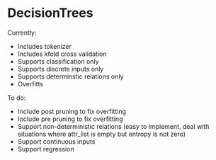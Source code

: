 # DecisionTrees

Currently:
- Includes tokenizer
- Includes kfold cross validation
- Supports classification only
- Supports discrete inputs only
- Supports determinstic relations only
- Overfitts 

To do:
- Include post pruning to fix overfitting
- Include pre pruning to fix overfitting
- Support non-deterministic relations (easy to implement, deal with situations where attr_list is empty but entropy is not zero)
- Support continuous inputs
- Support regression
